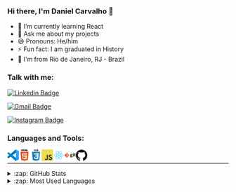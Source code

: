### Hi there, I'm Daniel Carvalho 👋

 - 🌱 I’m currently learning React
 - 💬 Ask me about my projects
 - 😄 Pronouns: He/him
 - ⚡ Fun fact: I am graduated in History
 - 📍 I'm from Rio de Janeiro, RJ - Brazil 

### Talk with me:

[![Linkedin Badge](https://img.shields.io/badge/-LinkedIn-blue?style=flat&logo=Linkedin&logoColor=white&link=https://www.linkedin.com/in/danieelcarvalho/)](https://www.linkedin.com/in/danieelcarvalho/)

[![Gmail Badge](https://img.shields.io/badge/-Gmail-c14438?style=flat&logo=Gmail&logoColor=white&link=mailto:danielscg2012@gmail.com)](mailto:danielscg2012@gmail.com)

[![Instagram Badge](https://img.shields.io/badge/Instagram-E4405F?style=for-the-badge&logo=instagram&logoColor=white&link=https://www.instagram.com/danielcgy/)](https://www.instagram.com/danielcgy/)


### Languages and Tools:

<img align="left" alt="Visual Studio Code" width="26px" src="https://raw.githubusercontent.com/github/explore/80688e429a7d4ef2fca1e82350fe8e3517d3494d/topics/visual-studio-code/visual-studio-code.png" />

<img align="left" alt="HTML5" width="26px" src="https://raw.githubusercontent.com/github/explore/80688e429a7d4ef2fca1e82350fe8e3517d3494d/topics/html/html.png" />

<img align="left" alt="CSS3" width="26px" src="https://raw.githubusercontent.com/github/explore/80688e429a7d4ef2fca1e82350fe8e3517d3494d/topics/css/css.png" />

<img align="left" alt="JavaScript" width="26px" src="https://raw.githubusercontent.com/github/explore/80688e429a7d4ef2fca1e82350fe8e3517d3494d/topics/javascript/javascript.png" />

<img align="left" alt="React" width="26px" src="https://raw.githubusercontent.com/github/explore/80688e429a7d4ef2fca1e82350fe8e3517d3494d/topics/react/react.png" />


<img align="left" alt="Git" width="26px" src="https://raw.githubusercontent.com/github/explore/80688e429a7d4ef2fca1e82350fe8e3517d3494d/topics/git/git.png" />
<img align="left" alt="GitHub" width="26px" src="https://raw.githubusercontent.com/github/explore/78df643247d429f6cc873026c0622819ad797942/topics/github/github.png" />


<br />

---

<details>
  <summary>:zap: GitHub Stats</summary>

  <img align="left" alt="Daniel GitHub Stats" src="https://github-readme-stats.vercel.app/api?username=DanieelCarvalho&theme=dark&show_icons=true" />

</details>

<details>
  <summary>:zap: Most Used Languages</summary>

<img align="left" alt="Daniel GitHub Top Languages" src="https://github-readme-stats.vercel.app/api/top-langs/?username=DanieelCarvalho&layout=compact&theme=dark" />

</details>

<!--
*lfaires/lfaires* is a ✨ special ✨ repository because its `README.md` (this file) appears on your GitHub profile.

Here are some ideas to get you started:

- 🔭 I’m currently working on ...
- 🌱 I’m currently learning ...
- 👯 I’m looking to collaborate on open source
- 🤔 I’m looking for help with ...
- 💬 Ask me about ...
- 📫 How to reach me: ...
- 😄 Pronouns: ...
- ⚡ Fun fact: ...
-->

<!--
**DanieelCarvalho/DanieelCarvalho** is a ✨ _special_ ✨ repository because its `README.md` (this file) appears on your GitHub profile.

Here are some ideas to get you started:

- 🔭 I’m currently working on ...
- 🌱 I’m currently learning ...
- 👯 I’m looking to collaborate on ...
- 🤔 I’m looking for help with ...
- 💬 Ask me about ...
- 📫 How to reach me: ...
- 😄 Pronouns: ...
- ⚡ Fun fact: ...
-->
